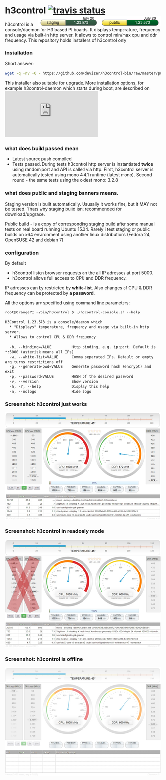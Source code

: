 # h3control [![travis status](https://travis-ci.org/devizer/h3control.svg?branch=master)](https://travis-ci.org/devizer/h3control)  <img src='https://github.com/devizer/h3control-bin/blob/master/public/status.png?raw=true' width='199' height='32' style='float: right' alt='public' title='public'></img><img src='https://github.com/devizer/h3control-bin/blob/master/staging/status.png?raw=true' width='199' height='32' style='float: right' alt='staging' title='staging'></img>
h3control is a console/daemon for H3 based PI boards. It displays temperature, frequency and usage via built-in http server. It allows to control min/max cpu and ddr frequency. This repository holds installers of h3control only

### installation
Short answer:
```bash
wget -q -nv -O - https://github.com/devizer/h3control-bin/raw/master/public/h3control.sh | bash
```
This installer also suitable for upgrade.  More installation options, for example h3control-daemon which starts during boot, are described on ![h3control-bin repository](https://github.com/devizer/h3control-bin/blob/master/README.md)

### what does **build passed** mean
- Latest source push compiled
- Tests passed. During tests h3control http server is instantiated **twice** using random port and API is called via http. First, h3control server is automatically tested using mono 4.4.1 runtime (latest mono). Second round - the same tests using the oldest mono: 3.2.8

### what does public and staging banners means.
Staging version is built automatically. Ususally it works fine, but it MAY not be tested. Thats why staging build isnt recommended for download/upgrade.

Public build - is a copy of corresponding staging build after some manual tests on real board running Ubuntu 15.04. Rarely i test staging or public builds on x64 environment using another linux distributions (Fedora 24, OpenSUSE 42 and debian 7)

### configuration
By default 
- h3control listen browser requests on the all IP adresses at port 5000. 
- h3control allows full access to CPU and DDR frequency.

IP adresses can by restricted by **white-list**. Also changes of CPU & DDR frequency can be protected by **a password**.

All the options are specified using command line parameters:
```
root@OrangePI ~/bin/h3control $ ./h3control-console.sh --help

H3Control 1.23.573 is a console/daemon which
  * "Displays" temperature, frequency and usage via built-in http server.
  * Allows to control CPU & DDR frequency

  -b, --binding=VALUE         Http binding, e.g. ip:port. Default is *:5000 (asterisk means all IPs)
  -w, --white-list=VALUE      Comma separated IPs. Default or empty arg turns restrictions off
  -g, --generate-pwd=VALUE    Generate password hash (encrypt) and exit
  -p, --password=VALUE        HASH of the desired password
  -v, --version               Show version
  -h, -?, --help              Display this help
  -n, --nologo                Hide logo
```


### Screenshot: h3control just works
![h3control in normal](https://github.com/devizer/h3control/raw/master/images/h3control_v1.21_normal.jpg "h3control in normal")


### Screenshot: h3control in readonly mode
![h3control in readonly mode](https://github.com/devizer/h3control/raw/master/images/h3control_v1.21_readonly.jpg "h3control in readonly mode")


### Screenshot: h3control is offline
![h3control is offline](https://github.com/devizer/h3control/raw/master/images/h3control_v1.21_offline.jpg "h3control is offline")

